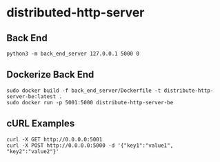 # distributed-http-server

## Back End
```
python3 -m back_end_server 127.0.0.1 5000 0
```

## Dockerize Back End
```
sudo docker build -f back_end_server/Dockerfile -t distribute-http-server-be:latest .
sudo docker run -p 5001:5000 distribute-http-server-be
```

## cURL Examples
```
curl -X GET http://0.0.0.0:5001
curl -X POST http://0.0.0.0:5000 -d '{"key1":"value1", "key2":"value2"}'
```
